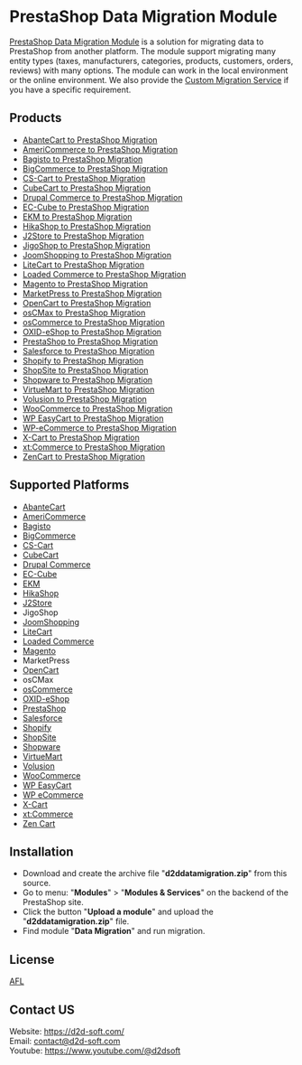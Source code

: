 # PrestaShop Data Migration Module
[PrestaShop Data Migration Module](https://d2d-soft.com/25-prestashop-migration) is a solution for migrating data to PrestaShop from another platform. The module support migrating many entity types (taxes, manufacturers, categories, products, customers, orders, reviews) with many options. The module can work in the local environment or the online environment. We also provide the [Custom Migration Service](https://d2d-soft.com/migration-services/296-data-migration-customization.html) if you have a specific requirement. 

## Products
- [AbanteCart to PrestaShop Migration](https://d2d-soft.com/prestashop-migration/1131-10869-abantecart-to-prestashop-migration-module.html#/72-entities-1000)
- [AmeriCommerce to PrestaShop Migration](https://d2d-soft.com/prestashop-migration/777-7254-americommerce-to-prestashop-migration-module.html#/72-entities-1000)
- [Bagisto to PrestaShop Migration](https://d2d-soft.com/prestashop-migration/944-8963-bagisto-to-prestashop-migration-module.html#/72-entities-1000)
- [BigCommerce to PrestaShop Migration](https://d2d-soft.com/prestashop-migration/421-1707-bigcommerce-to-prestashop-migration-module.html#/72-entities-1000)
- [CS-Cart to PrestaShop Migration](https://d2d-soft.com/prestashop-migration/328-1407-cs-cart-to-prestashop-migration-module.html#/72-entities-1000)
- [CubeCart to PrestaShop Migration](https://d2d-soft.com/prestashop-migration/70-272-cubecart-to-prestashop-migration-module.html#/72-entities-1000)
- [Drupal Commerce to PrestaShop Migration](https://d2d-soft.com/prestashop-migration/364-drupal-commerce-to-prestashop-migration-service.html)
- [EC-Cube to PrestaShop Migration](https://d2d-soft.com/prestashop-migration/1005-9580-ec-cube-to-prestashop-migration-module.html#/72-entities-1000)
- [EKM to PrestaShop Migration](https://d2d-soft.com/prestashop-migration/831-7806-ekm-to-prestashop-migration-module.html#/72-entities-1000)
- [HikaShop to PrestaShop Migration](https://d2d-soft.com/prestashop-migration/452-1857-hikashop-to-prestashop-migration-module.html#/72-entities-1000)
- [J2Store to PrestaShop Migration](https://d2d-soft.com/prestashop-migration/495-2052-j2store-to-prestashop-migration-module.html#/72-entities-1000)
- [JigoShop to PrestaShop Migration](https://d2d-soft.com/prestashop-migration/550-2307-jigoshop-to-prestashop-migration-module.html#/72-entities-1000)
- [JoomShopping to PrestaShop Migration](https://d2d-soft.com/prestashop-migration/600-2547-joomshopping-to-prestashop-migration-module.html#/72-entities-1000)
- [LiteCart to PrestaShop Migration](https://d2d-soft.com/prestashop-migration/885-8368-litecart-to-prestashop-migration-module.html#/72-entities-1000)
- [Loaded Commerce to PrestaShop Migration](https://d2d-soft.com/prestashop-migration/71-277-loaded-to-prestashop-migration-module.html#/72-entities-1000)
- [Magento to PrestaShop Migration](https://d2d-soft.com/prestashop-migration/72-282-magento-to-prestashop-migration-module.html#/72-entities-1000)
- [MarketPress to PrestaShop Migration](https://d2d-soft.com/prestashop-migration/575-2427-marketpress-to-prestashop-migration-module.html#/72-entities-1000)
- [OpenCart to PrestaShop Migration](https://d2d-soft.com/prestashop-migration/73-287-opencart-to-prestashop-migration-module.html#/72-entities-1000)
- [osCMax to PrestaShop Migration](https://d2d-soft.com/prestashop-migration/1198-11552-oscmax-to-prestashop-migration-module.html#/72-entities-1000)
- [osCommerce to PrestaShop Migration](https://d2d-soft.com/prestashop-migration/74-292-oscommerce-to-prestashop-migration-module.html#/72-entities-1000)
- [OXID-eShop to PrestaShop Migration](https://d2d-soft.com/prestashop-migration/75-297-oxid-eshop-to-prestashop-migration-module.html#/72-entities-1000)
- [PrestaShop to PrestaShop Migration](https://d2d-soft.com/prestashop-migration/76-302-prestashop-to-prestashop-migration-module.html#/72-entities-1000)
- [Salesforce to PrestaShop Migration](https://d2d-soft.com/prestashop-migration/726-6814-salesforce-to-prestashop-migration-module.html#/72-entities-1000)
- [Shopify to PrestaShop Migration](https://d2d-soft.com/prestashop-migration/384-1527-shopify-to-prestashop-migration-module.html#/72-entities-1000)
- [ShopSite to PrestaShop Migration](https://d2d-soft.com/prestashop-migration/858-8082-shopsite-to-prestashop-migration-module.html#/72-entities-1000)
- [Shopware to PrestaShop Migration](https://d2d-soft.com/prestashop-migration/1067-10209-shopware-to-prestashop-migration-module.html#/72-entities-1000)
- [VirtueMart to PrestaShop Migration](https://d2d-soft.com/prestashop-migration/77-307-virtuemart-to-prestashop-migration-module.html#/72-entities-1000)
- [Volusion to PrestaShop Migration](https://d2d-soft.com/prestashop-migration/649-6011-volusion-to-prestashop-migration-module.html#/72-entities-1000)
- [WooCommerce to PrestaShop Migration](https://d2d-soft.com/prestashop-migration/78-312-woocommerce-to-prestashop-migration-module.html#/72-entities-1000)
- [WP EasyCart to PrestaShop Migration](https://d2d-soft.com/prestashop-migration/675-6286-wpeasycart-to-prestashop-migration-module.html#/72-entities-1000)
- [WP-eCommerce to PrestaShop Migration](https://d2d-soft.com/prestashop-migration/79-317-wp-ecommerce-to-prestashop-migration-module.html#/72-entities-1000)
- [X-Cart to PrestaShop Migration](https://d2d-soft.com/prestashop-migration/80-322-x-cart-to-prestashop-migration-module.html#/72-entities-1000)
- [xt:Commerce to PrestaShop Migration](https://d2d-soft.com/prestashop-migration/81-327-xtcommerce-to-prestashop-migration-module.html#/72-entities-1000)
- [ZenCart to PrestaShop Migration](https://d2d-soft.com/prestashop-migration/82-332-zencart-to-prestashop-migration-module.html#/72-entities-1000)

## Supported Platforms
- [AbanteCart](https://www.abantecart.com/)
- [AmeriCommerce](https://www.americommerce.com/)
- [Bagisto](https://bagisto.com/)
- [BigCommerce](https://www.bigcommerce.com/)
- [CS-Cart](https://www.cs-cart.com/)
- [CubeCart](https://www.cubecart.com/)
- [Drupal Commerce](https://drupalcommerce.org/)
- [EC-Cube](https://www.ec-cube.net/)
- [EKM](https://www.ekm.com/)
- [HikaShop](https://www.hikashop.com/)
- [J2Store](https://www.j2store.org/)
- JigoShop
- [JoomShopping](https://extensions.joomla.org/extension/joomshopping/)
- [LiteCart](https://www.litecart.net/)
- [Loaded Commerce](https://loadedcommerce.com/)
- [Magento](https://magento.com/)
- MarketPress
- [OpenCart](https://www.opencart.com/)
- osCMax
- [osCommerce](https://www.oscommerce.com/)
- [OXID-eShop](https://www.oxid-esales.com)
- [PrestaShop](https://www.prestashop.com)
- [Salesforce](https://www.salesforce.com/)
- [Shopify](https://www.shopify.com/)
- [ShopSite](https://www.shopsite.com/)
- [Shopware](https://www.shopware.com/)
- [VirtueMart](https://virtuemart.net/)
- [Volusion](https://volusion.com/)
- [WooCommerce](https://woocommerce.com/)
- [WP EasyCart](https://www.wpeasycart.com/)
- [WP eCommerce](https://wpecommerce.org/)
- [X-Cart](https://www.x-cart.com/)
- [xt:Commerce](https://www.xt-commerce.com/)
- [Zen Cart](https://www.zen-cart.com/)

## Installation
- Download and create the archive file "**d2ddatamigration.zip**" from this source.
- Go to menu: "**Modules**" > "**Modules & Services**" on the backend of the PrestaShop site.
- Click the button "**Upload a module**" and upload the "**d2ddatamigration.zip**" file.
- Find module "**Data Migration**" and run migration.

## License

[AFL](https://d2d-soft.com/license/AFL.txt)

## Contact US
Website: https://d2d-soft.com/ \
Email: contact@d2d-soft.com \
Youtube: https://www.youtube.com/@d2dsoft 
